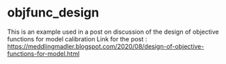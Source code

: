 # objfunc_design

This is an example used in a post on discussion of the design of objective functions for model calibration
Link for the post : https://meddlingmadler.blogspot.com/2020/08/design-of-objective-functions-for-model.html
